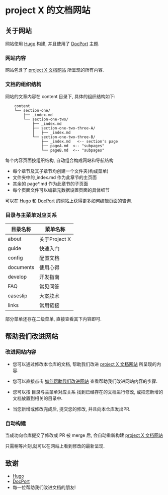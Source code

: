 # project X 的文档网站

## 关于网站

网站使用 [Hugo](https://gohugo.io/) 构建, 并且使用了 [DocPort](https://docport.netlify.app/docport-theme/) 主题.

### 网站内容

网站包含了 [project X 文档网站](https://xtls.github.io/) 所呈现的所有内容.  


### 文档的组织结构
网站的文章内容在 content 目录下, 具体的组织结构如下:

```
	content
	└── section-one/			
	    ├── _index.md
	    └── section-one-two/ 	
	        ├── _index.md 		
	        ├── section-one-two-three-A/	
	        │   ├── _index.md
	        └── section-one-two-three-B/ 	
	            ├── _index.md 	<-- section's page 
	            ├── pageA.md  <-- "subpages"
	            └── pageB.md  <-- "subpages"
```
每个内容页面按组织结构, 自动组合构成网站和导航结构
- 每个章节及其子章节均创建一个文件夹(构成菜单)
- 文件夹中的_index.md 作为此章节的主页面
- 其余的 page*.md 作为此章节的子页面
- 每个页面文件可以编辑元数据设置页面的具体细节

可以在 [Hugo](https://gohugo.io/) 和 [DocPort](https://docport.netlify.app/docport-theme/) 的网站上获得更多如何编辑页面的咨询.  

### 目录与主菜单对应关系
目录名称|菜单名称
--|--
about|关于Project X
guide|快速入门
config|配置文档
documents|使用心得
develop|开发指南
FAQ|常见问答
caseslip|大案牍术
links|常用链接

部分菜单还存在二级菜单, 直接查看其下内容即可.  


## 帮助我们改进网站

### 改进网站内容

- 您可以通过修改本仓库的文档, 帮助我们改进 [project X 文档网站](https://xtls.github.io/) 所呈现的内容.

- 您可以直接点击 [如何帮助我们改进网站](https://xtls.github.io/guide/document/#%E6%94%B9%E8%BF%9B%E6%96%87%E6%A1%A3) 查看帮助我们改进网站内容的步骤.

- 您可以按 目录与主菜单对应关系 找到已经存在的文档进行修改, 或把您新增的文档放置到相关的目录中.

- 当您新增或修改完成后, 提交您的修改, 并且向本仓库发出PR.

### 自动构建

当成功向仓库提交了修改或 PR 被 merge 后, 会自动重新构建 [project X 文档网站](https://xtls.github.io/)  

只需稍等片刻,就可以在网站上看到修改的最新呈现.

## 致谢
- [Hugo](https://gohugo.io/)
- [DocPort](https://docport.netlify.app/docport-theme/)
- 每一位帮助我们改进文档的朋友!

